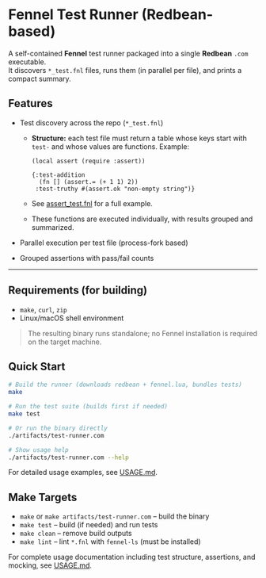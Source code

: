 # Fennel Test Runner (Redbean-based)

A self-contained **Fennel** test runner packaged into a single **Redbean** `.com` executable.  
It discovers `*_test.fnl` files, runs them (in parallel per file), and prints a compact summary.

## Features

* Test discovery across the repo (`*_test.fnl`)

  * **Structure:** each test file must return a table whose keys start with `test-` and whose values are functions.
    Example:

    ```fennel
    (local assert (require :assert))

    {:test-addition
      (fn [] (assert.= (+ 1 1) 2))
     :test-truthy #(assert.ok "non-empty string")}
    ```
  * See [assert_test.fnl](test/assert_test.fnl) for a full example.
  * These functions are executed individually, with results grouped and summarized.
* Parallel execution per test file (process-fork based)
* Grouped assertions with pass/fail counts

---

## Requirements (for building)
- `make`, `curl`, `zip`
- Linux/macOS shell environment

> The resulting binary runs standalone; no Fennel installation is required on the target machine.

## Quick Start

```sh
# Build the runner (downloads redbean + fennel.lua, bundles tests)
make

# Run the test suite (builds first if needed)
make test

# Or run the binary directly
./artifacts/test-runner.com

# Show usage help
./artifacts/test-runner.com --help
```

For detailed usage examples, see [USAGE.md](USAGE.md).

## Make Targets

- `make` or `make artifacts/test-runner.com` – build the binary
- `make test` – build (if needed) and run tests
- `make clean` – remove build outputs
- `make lint` – lint `*.fnl` with `fennel-ls` (must be installed)

For complete usage documentation including test structure, assertions, and mocking, see [USAGE.md](USAGE.md).
